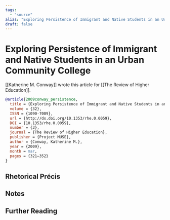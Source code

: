 ```yaml
---
tags:
  - "source"
alias: "Exploring Persistence of Immigrant and Native Students in an Urban Community College"
draft: false
---
```

# Exploring Persistence of Immigrant and Native Students in an Urban Community College

[[Katherine M. Conway]] wrote this article for [[The Review of Higher Education]].

```bibtex
@article{2009conway_persistence,
  title = {Exploring Persistence of Immigrant and Native Students in an Urban Community College},
  volume = {32},
  ISSN = {1090-7009},
  url = {http://dx.doi.org/10.1353/rhe.0.0059},
  DOI = {10.1353/rhe.0.0059},
  number = {3},
  journal = {The Review of Higher Education},
  publisher = {Project MUSE},
  author = {Conway, Katherine M.},
  year = {2009},
  month = mar,
  pages = {321–352}
}
```

## Rhetorical Précis

## Notes

## Further Reading
